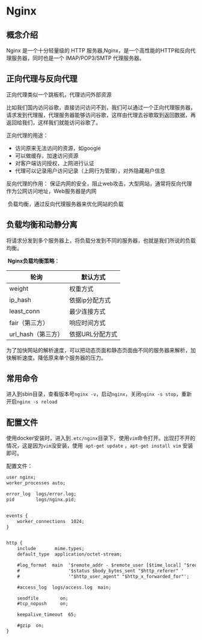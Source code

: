 # Nginx

## 概念介绍

Nginx 是一个十分轻量级的 HTTP 服务器,Nginx，是一个高性能的HTTP和反向代理服务器，同时也是一个 IMAP/POP3/SMTP 代理服务器。 

## 正向代理与反向代理

正向代理类似一个跳板机，代理访问外部资源

比如我们国内访问谷歌，直接访问访问不到，我们可以通过一个正向代理服务器，请求发到代理服，代理服务器能够访问谷歌，这样由代理去谷歌取到返回数据，再返回给我们，这样我们就能访问谷歌了。

正向代理的用途：

* 访问原来无法访问的资源，如google
* 可以做缓存，加速访问资源
* 对客户端访问授权，上网进行认证
* 代理可以记录用户访问记录（上网行为管理），对外隐藏用户信息

反向代理的作用：
	保证内网的安全，阻止web攻击，大型网站，通常将反向代理作为公网访问地址，Web服务器是内网

​	负载均衡，通过反向代理服务器来优化网站的负载

##  负载均衡和动静分离

将请求分发到多个服务器上，将负载分发到不同的服务器，也就是我们所说的负载均衡。

​	**Nginx负载均衡策略**：

| 轮询               | 默认方式        |
| ------------------ | --------------- |
| weight             | 权重方式        |
| ip_hash            | 依据ip分配方式  |
| least_conn         | 最少连接方式    |
| fair（第三方）     | 响应时间方式    |
| url_hash（第三方） | 依据URL分配方式 |

为了加快网站的解析速度，可以把动态页面和静态页面由不同的服务器来解析，加快解析速度。降低原来单个服务器的压力。 

## 常用命令

进入到sbin目录，查看版本号`nginx -v`，启动`nginx`，关闭`nginx -s stop`，重新开启`nginx -s reload`

## 配置文件

使用docker安装时，进入到`.etc/nginx`目录下，使用`vim`命令打开。出现打不开的情况，这是因为`vim`没安装，使用` apt-get update` ，`apt-get install vim` 安装即可。

配置文件：

```html
user nginx;
worker_processes auto;

error_log  logs/error.log;
pid        logs/nginx.pid;


events {
    worker_connections  1024;
}


http {
    include       mime.types;
    default_type  application/octet-stream;

    #log_format  main  '$remote_addr - $remote_user [$time_local] "$request" '
    #                  '$status $body_bytes_sent "$http_referer" '
    #                  '"$http_user_agent" "$http_x_forwarded_for"';

    #access_log  logs/access.log  main;

    sendfile        on;
    #tcp_nopush     on;

    keepalive_timeout  65;

    #gzip  on;
}
```





























